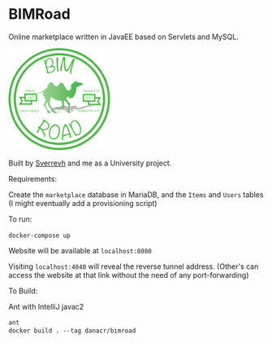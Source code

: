 # BIMRoad

Online marketplace written in JavaEE based on Servlets and MySQL. 

<img src="https://github.com/danacr/BIMRoad/blob/master/web/Logo.png" alt="logo" width="200"/>

Built by [Sverrevh](https://github.com/sverrevh) and me as a University project.

Requirements:

Create the `marketplace` database in MariaDB, and the `Items` and `Users` tables (I might eventually add a provisioning script)

To run:

`docker-compose up`

Website will be available at `localhost:8080`

Visiting `localhost:4040` will reveal the reverse tunnel address. (Other's can access the website at that link without the need of any port-forwarding)

To Build:

Ant with IntelliJ javac2

```
ant
docker build . --tag danacr/bimroad
```

